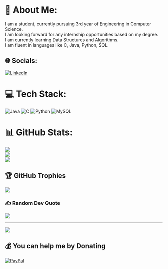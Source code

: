# 💫 About Me:
I am a student, currently pursuing 3rd year of Engineering in Computer Science.<br>I am looking forward for any internship opportunities based on my degree.<br>I am currently learning Data Structures and Algorithms.<br>I am fluent in languages like C, Java, Python, SQL.


## 🌐 Socials:
[![LinkedIn](https://img.shields.io/badge/LinkedIn-%230077B5.svg?logo=linkedin&logoColor=white)](https://linkedin.com/in/koushik-reddy-365003224) 

# 💻 Tech Stack:
![Java](https://img.shields.io/badge/java-%23ED8B00.svg?style=for-the-badge&logo=java&logoColor=white) ![C](https://img.shields.io/badge/c-%2300599C.svg?style=for-the-badge&logo=c&logoColor=white) ![Python](https://img.shields.io/badge/python-3670A0?style=for-the-badge&logo=python&logoColor=ffdd54) ![MySQL](https://img.shields.io/badge/mysql-%2300f.svg?style=for-the-badge&logo=mysql&logoColor=white)
# 📊 GitHub Stats:
![](https://github-readme-stats.vercel.app/api?username=koushik-09&theme=dark&hide_border=true&include_all_commits=true&count_private=false)<br/>
![](https://github-readme-streak-stats.herokuapp.com/?user=koushik-09&theme=dark&hide_border=true)<br/>
![](https://github-readme-stats.vercel.app/api/top-langs/?username=koushik-09&theme=dark&hide_border=true&include_all_commits=true&count_private=false&layout=compact)

## 🏆 GitHub Trophies
![](https://github-profile-trophy.vercel.app/?username=koushik-09&theme=radical&no-frame=false&no-bg=true&margin-w=4)

### ✍️ Random Dev Quote
![](https://quotes-github-readme.vercel.app/api?type=horizontal&theme=radical)

---
[![](https://visitcount.itsvg.in/api?id=koushik-09&icon=0&color=0)](https://visitcount.itsvg.in)

  ## 💰 You can help me by Donating
  [![PayPal](https://img.shields.io/badge/PayPal-00457C?style=for-the-badge&logo=paypal&logoColor=white)](https://paypal.me/paypal.me/Koush1k) 

  
<!-- Proudly created with GPRM ( https://gprm.itsvg.in ) -->
